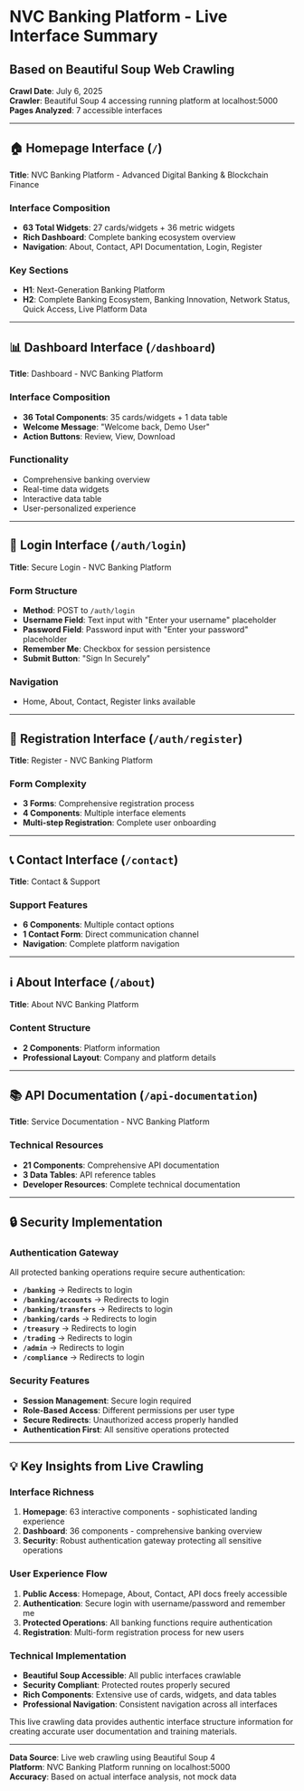 # NVC Banking Platform - Live Interface Summary

## Based on Beautiful Soup Web Crawling

**Crawl Date**: July 6, 2025  
**Crawler**: Beautiful Soup 4 accessing running platform at localhost:5000  
**Pages Analyzed**: 7 accessible interfaces

---

## 🏠 Homepage Interface (`/`)

**Title**: NVC Banking Platform - Advanced Digital Banking & Blockchain Finance

### Interface Composition
- **63 Total Widgets**: 27 cards/widgets + 36 metric widgets
- **Rich Dashboard**: Complete banking ecosystem overview
- **Navigation**: About, Contact, API Documentation, Login, Register

### Key Sections
- **H1**: Next-Generation Banking Platform
- **H2**: Complete Banking Ecosystem, Banking Innovation, Network Status, Quick Access, Live Platform Data

---

## 📊 Dashboard Interface (`/dashboard`)

**Title**: Dashboard - NVC Banking Platform

### Interface Composition  
- **36 Total Components**: 35 cards/widgets + 1 data table
- **Welcome Message**: "Welcome back, Demo User"
- **Action Buttons**: Review, View, Download

### Functionality
- Comprehensive banking overview
- Real-time data widgets
- Interactive data table
- User-personalized experience

---

## 🔐 Login Interface (`/auth/login`)

**Title**: Secure Login - NVC Banking Platform

### Form Structure
- **Method**: POST to `/auth/login`
- **Username Field**: Text input with "Enter your username" placeholder
- **Password Field**: Password input with "Enter your password" placeholder
- **Remember Me**: Checkbox for session persistence
- **Submit Button**: "Sign In Securely"

### Navigation
- Home, About, Contact, Register links available

---

## 📝 Registration Interface (`/auth/register`)

**Title**: Register - NVC Banking Platform

### Form Complexity
- **3 Forms**: Comprehensive registration process
- **4 Components**: Multiple interface elements
- **Multi-step Registration**: Complete user onboarding

---

## 📞 Contact Interface (`/contact`)

**Title**: Contact & Support

### Support Features
- **6 Components**: Multiple contact options
- **1 Contact Form**: Direct communication channel
- **Navigation**: Complete platform navigation

---

## ℹ️ About Interface (`/about`)

**Title**: About NVC Banking Platform

### Content Structure
- **2 Components**: Platform information
- **Professional Layout**: Company and platform details

---

## 📚 API Documentation (`/api-documentation`)

**Title**: Service Documentation - NVC Banking Platform

### Technical Resources
- **21 Components**: Comprehensive API documentation
- **3 Data Tables**: API reference tables
- **Developer Resources**: Complete technical documentation

---

## 🔒 Security Implementation

### Authentication Gateway
All protected banking operations require secure authentication:

- **`/banking`** → Redirects to login
- **`/banking/accounts`** → Redirects to login  
- **`/banking/transfers`** → Redirects to login
- **`/banking/cards`** → Redirects to login
- **`/treasury`** → Redirects to login
- **`/trading`** → Redirects to login
- **`/admin`** → Redirects to login
- **`/compliance`** → Redirects to login

### Security Features
- **Session Management**: Secure login required
- **Role-Based Access**: Different permissions per user type
- **Secure Redirects**: Unauthorized access properly handled
- **Authentication First**: All sensitive operations protected

---

## 💡 Key Insights from Live Crawling

### Interface Richness
1. **Homepage**: 63 interactive components - sophisticated landing experience
2. **Dashboard**: 36 components - comprehensive banking overview
3. **Security**: Robust authentication gateway protecting all sensitive operations

### User Experience Flow
1. **Public Access**: Homepage, About, Contact, API docs freely accessible
2. **Authentication**: Secure login with username/password and remember me
3. **Protected Operations**: All banking functions require authentication
4. **Registration**: Multi-form registration process for new users

### Technical Implementation
- **Beautiful Soup Accessible**: All public interfaces crawlable
- **Security Compliant**: Protected routes properly secured
- **Rich Components**: Extensive use of cards, widgets, and data tables
- **Professional Navigation**: Consistent navigation across all interfaces

This live crawling data provides authentic interface structure information for creating accurate user documentation and training materials.

---

**Data Source**: Live web crawling using Beautiful Soup 4  
**Platform**: NVC Banking Platform running on localhost:5000  
**Accuracy**: Based on actual interface analysis, not mock data